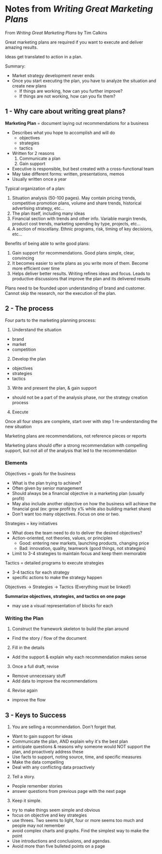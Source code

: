 # Notes from *Writing Great Marketing Plans* #
From *Writing Great Marketing Plans* by Tim Calkins

Great marketing plans are required if you want to execute and deliver amazing
results.

Ideas get translated to action in a plan.

Summary:
- Market strategy development never ends
- Once you start executing the plan, you have to analyze the situation and
create new plans
  - If things are working, how can you further improve?
  - If things are not working, how can you fix them?

## 1 - Why care about writing great plans? ##
**Marketing Plan** = document laying out recommendations for a business
- Describes what you hope to accomplish and will do
  - objectives
  - strategies
  - tactics
- Written for 2 reasons
  1. Communicate a plan
  2. Gain support
- Executive is responsible, but best created with a cross-functional team
- May take different forms: written, presentations, memos
- Usually written once a year

Typical organization of a plan:
1. Situation analysis (50-100 pages).  May contain pricing trends,
competitive promotion plans, volume and share trends, historical
advertising strategy, etc...
2. The plan itself, including many ideas
3. Financial section with trends and other info.  Variable margin trends,
product cost trends, marketing spending by type, projects, etc...
4. A section of miscellany.  Ethnic programs, risk, timing of key
decisions, etc...

Benefits of being able to write good plans:
1. Gain support for recommendations. Good plans simple, clear, convincing
2. It becomes easier to write plans as you write more of them. Become
more efficient over time
3. Helps deliver better results. Writing refines ideas and focus. Leads
to productive discussions that improve the plan and its delivered results

Plans need to be founded upon understanding of brand and customer.  Cannot
skip the research, nor the execution of the plan.

## 2 - The process ##
Four parts to the marketing planning process:
1. Understand the situation
  - brand
  - market
  - competition
2. Develop the plan
  - objectives
  - strategies
  - tactics
3. Write and present the plan, & gain support
  - should not be a part of the analysis phase, nor the strategy creation
  process
4. Execute

Once all four steps are complete, start over with step 1 re-understanding
the new situation

Marketing plans are recommendations, not reference pieces or reports

Marketing plans should offer a strong recommendation with compelling
support, but not all of the analysis that led to the recommendation

### Elements ###
Objectives = goals for the business
- What is the plan trying to achieve?
- Often given by senior management
- Should always be a financial objective in a marketing plan (usually
  profit)
- May also include another objective on how the business will achieve
  the financial goal (ex: grow profit by x% while also building market
  share)
- Don't want too many objectives. Focus on one or two.

Strategies = key initiatives
- What does the team need to do to deliver the desired objectives?
- Action-oriented, not theories, values, or principles
  - Good: entering new markets, launching products, changing price
  - Bad: innovation, quality, teamwork (good things, not strategies)
- Limit to 3-4 strategies to maintain focus and keep them memorable

Tactics = detailed programs to execute strategies
- 3-4 tactics for each strategy
- specific actions to make the strategy happen

Objectives -> Strategies -> Tactics (Everything must be linked!)

**Summarize objectives, strategies, and tactics on one page**
- may use a visual representation of blocks for each

### Writing the Plan ###
1. Construct the framework skeleton to build the plan around
  - Find the story / flow of the document
2. Fill in the details
  - Add the support & explain why each recommendation makes sense
3. Once a full draft, revise
  - Remove unnecessary stuff
  - Add data to improve the recommendations
4. Revise again
  - improve the flow

## 3 - Keys to Success ##
1. You are selling a recommendation.  Don't forget that.
  - Want to gain support for ideas
  - Communicate the plan, AND explain why it's the best plan
  - anticipate questions & reasons why someone would NOT support the
  plan, and proactively address these
  - Use facts to support, noting source, time, and specific measures
  - Make the data compelling
  - Deal with any conflicting data proactively
2. Tell a story.
  - People remember stories
  - answer questions from previous page with the next page
3. Keep it simple.
  - try to make things seem simple and obvious
  - focus on objective and key strategies
  - use threes.  Two seems to light, four or more seems too much and
  people may not remember
  - avoid complex charts and graphs.  Find the simplest way to make the
  point
  - Use introductions and conclusions, and agendas.
  - Avoid more than five bulleted points on a page
